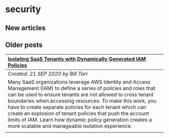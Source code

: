 # security

## New articles

## Older posts
| [Isolating SaaS Tenants with Dynamically Generated IAM Policies](https://aws.amazon.com/blogs/apn/isolating-saas-tenants-with-dynamically-generated-iam-policies/) |
|:----------|
| *Created: 21 SEP 2020 by Bill Tarr* | 
| Many SaaS organizations leverage AWS Identity and Access Management (IAM) to define a series of policies and roles that can be used to ensure tenants are not allowed to cross tenant boundaries when accessing resources. To make this work, you have to create separate policies for each tenant which can create an explosion of tenant policies that push the account limits of IAM. Learn how dynamic policy generation creates a more scalable and manageable isolation experience. | 
|  | 

